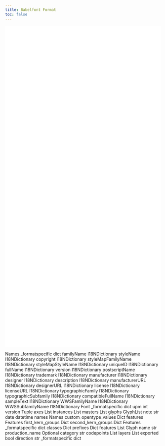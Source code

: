 ```yaml
---
title: Babelfont Format
toc: false
---
```



<svg width="559pt" height="1148pt"
 viewBox="0.00 0.00 559.00 1148.00" xmlns="http://www.w3.org/2000/svg" xmlns:xlink="http://www.w3.org/1999/xlink">
<g id="graph0" class="graph" transform="scale(1 1) rotate(0) translate(4 1143.5)">
<polygon fill="white" stroke="none" points="-4,4 -4,-1143.5 555.25,-1143.5 555.25,4 -4,4"/>
<!-- Names -->
<g id="node1" class="node">
<title>Names</title>
<g id="a_node1"><a xlink:href="Names.md" xlink:title="&lt;TABLE&gt;">
<text xml:space="preserve" text-anchor="start" x="396.38" y="-842.2" font-family="Avenir" font-weight="bold" font-size="14.00">Names</text>
<polygon fill="none" stroke="black" points="297.5,-805.5 297.5,-831 438.5,-831 438.5,-805.5 297.5,-805.5"/>
<text xml:space="preserve" text-anchor="start" x="320.38" y="-814.7" font-family="Avenir" font-size="14.00">_formatspecific</text>
<polygon fill="none" stroke="black" points="440.5,-805.5 440.5,-831 540.25,-831 540.25,-805.5 440.5,-805.5"/>
<text xml:space="preserve" text-anchor="start" x="478.75" y="-815.7" font-family="Avenir" font-style="italic" font-size="14.00">dict</text>
<polygon fill="none" stroke="black" points="297.5,-778 297.5,-803.5 438.5,-803.5 438.5,-778 297.5,-778"/>
<text xml:space="preserve" text-anchor="start" x="330.5" y="-787.2" font-family="Avenir" font-size="14.00">familyName</text>
<polygon fill="none" stroke="black" points="440.5,-778 440.5,-803.5 540.25,-803.5 540.25,-778 440.5,-778"/>
<text xml:space="preserve" text-anchor="start" x="443.5" y="-788.2" font-family="Avenir" font-style="italic" font-size="14.00">I18NDictionary</text>
<polygon fill="none" stroke="black" points="297.5,-750.5 297.5,-776 438.5,-776 438.5,-750.5 297.5,-750.5"/>
<text xml:space="preserve" text-anchor="start" x="334.62" y="-759.7" font-family="Avenir" font-size="14.00">styleName</text>
<polygon fill="none" stroke="black" points="440.5,-750.5 440.5,-776 540.25,-776 540.25,-750.5 440.5,-750.5"/>
<text xml:space="preserve" text-anchor="start" x="443.5" y="-760.7" font-family="Avenir" font-style="italic" font-size="14.00">I18NDictionary</text>
<polygon fill="none" stroke="black" points="297.5,-723 297.5,-748.5 438.5,-748.5 438.5,-723 297.5,-723"/>
<text xml:space="preserve" text-anchor="start" x="338.38" y="-732.2" font-family="Avenir" font-size="14.00">copyright</text>
<polygon fill="none" stroke="black" points="440.5,-723 440.5,-748.5 540.25,-748.5 540.25,-723 440.5,-723"/>
<text xml:space="preserve" text-anchor="start" x="443.5" y="-733.2" font-family="Avenir" font-style="italic" font-size="14.00">I18NDictionary</text>
<polygon fill="none" stroke="black" points="297.5,-695.5 297.5,-721 438.5,-721 438.5,-695.5 297.5,-695.5"/>
<text xml:space="preserve" text-anchor="start" x="300.5" y="-704.7" font-family="Avenir" font-size="14.00">styleMapFamilyName</text>
<polygon fill="none" stroke="black" points="440.5,-695.5 440.5,-721 540.25,-721 540.25,-695.5 440.5,-695.5"/>
<text xml:space="preserve" text-anchor="start" x="443.5" y="-705.7" font-family="Avenir" font-style="italic" font-size="14.00">I18NDictionary</text>
<polygon fill="none" stroke="black" points="297.5,-668 297.5,-693.5 438.5,-693.5 438.5,-668 297.5,-668"/>
<text xml:space="preserve" text-anchor="start" x="305.38" y="-677.2" font-family="Avenir" font-size="14.00">styleMapStyleName</text>
<polygon fill="none" stroke="black" points="440.5,-668 440.5,-693.5 540.25,-693.5 540.25,-668 440.5,-668"/>
<text xml:space="preserve" text-anchor="start" x="443.5" y="-678.2" font-family="Avenir" font-style="italic" font-size="14.00">I18NDictionary</text>
<polygon fill="none" stroke="black" points="297.5,-640.5 297.5,-666 438.5,-666 438.5,-640.5 297.5,-640.5"/>
<text xml:space="preserve" text-anchor="start" x="340.25" y="-649.7" font-family="Avenir" font-size="14.00">uniqueID</text>
<polygon fill="none" stroke="black" points="440.5,-640.5 440.5,-666 540.25,-666 540.25,-640.5 440.5,-640.5"/>
<text xml:space="preserve" text-anchor="start" x="443.5" y="-650.7" font-family="Avenir" font-style="italic" font-size="14.00">I18NDictionary</text>
<polygon fill="none" stroke="black" points="297.5,-613 297.5,-638.5 438.5,-638.5 438.5,-613 297.5,-613"/>
<text xml:space="preserve" text-anchor="start" x="339.88" y="-622.2" font-family="Avenir" font-size="14.00">fullName</text>
<polygon fill="none" stroke="black" points="440.5,-613 440.5,-638.5 540.25,-638.5 540.25,-613 440.5,-613"/>
<text xml:space="preserve" text-anchor="start" x="443.5" y="-623.2" font-family="Avenir" font-style="italic" font-size="14.00">I18NDictionary</text>
<polygon fill="none" stroke="black" points="297.5,-585.5 297.5,-611 438.5,-611 438.5,-585.5 297.5,-585.5"/>
<text xml:space="preserve" text-anchor="start" x="345.88" y="-594.7" font-family="Avenir" font-size="14.00">version</text>
<polygon fill="none" stroke="black" points="440.5,-585.5 440.5,-611 540.25,-611 540.25,-585.5 440.5,-585.5"/>
<text xml:space="preserve" text-anchor="start" x="443.5" y="-595.7" font-family="Avenir" font-style="italic" font-size="14.00">I18NDictionary</text>
<polygon fill="none" stroke="black" points="297.5,-558 297.5,-583.5 438.5,-583.5 438.5,-558 297.5,-558"/>
<text xml:space="preserve" text-anchor="start" x="317.75" y="-567.2" font-family="Avenir" font-size="14.00">postscriptName</text>
<polygon fill="none" stroke="black" points="440.5,-558 440.5,-583.5 540.25,-583.5 540.25,-558 440.5,-558"/>
<text xml:space="preserve" text-anchor="start" x="443.5" y="-568.2" font-family="Avenir" font-style="italic" font-size="14.00">I18NDictionary</text>
<polygon fill="none" stroke="black" points="297.5,-530.5 297.5,-556 438.5,-556 438.5,-530.5 297.5,-530.5"/>
<text xml:space="preserve" text-anchor="start" x="335.38" y="-539.7" font-family="Avenir" font-size="14.00">trademark</text>
<polygon fill="none" stroke="black" points="440.5,-530.5 440.5,-556 540.25,-556 540.25,-530.5 440.5,-530.5"/>
<text xml:space="preserve" text-anchor="start" x="443.5" y="-540.7" font-family="Avenir" font-style="italic" font-size="14.00">I18NDictionary</text>
<polygon fill="none" stroke="black" points="297.5,-503 297.5,-528.5 438.5,-528.5 438.5,-503 297.5,-503"/>
<text xml:space="preserve" text-anchor="start" x="326.38" y="-512.2" font-family="Avenir" font-size="14.00">manufacturer</text>
<polygon fill="none" stroke="black" points="440.5,-503 440.5,-528.5 540.25,-528.5 540.25,-503 440.5,-503"/>
<text xml:space="preserve" text-anchor="start" x="443.5" y="-513.2" font-family="Avenir" font-style="italic" font-size="14.00">I18NDictionary</text>
<polygon fill="none" stroke="black" points="297.5,-475.5 297.5,-501 438.5,-501 438.5,-475.5 297.5,-475.5"/>
<text xml:space="preserve" text-anchor="start" x="341.38" y="-484.7" font-family="Avenir" font-size="14.00">designer</text>
<polygon fill="none" stroke="black" points="440.5,-475.5 440.5,-501 540.25,-501 540.25,-475.5 440.5,-475.5"/>
<text xml:space="preserve" text-anchor="start" x="443.5" y="-485.7" font-family="Avenir" font-style="italic" font-size="14.00">I18NDictionary</text>
<polygon fill="none" stroke="black" points="297.5,-448 297.5,-473.5 438.5,-473.5 438.5,-448 297.5,-448"/>
<text xml:space="preserve" text-anchor="start" x="333.5" y="-457.2" font-family="Avenir" font-size="14.00">description</text>
<polygon fill="none" stroke="black" points="440.5,-448 440.5,-473.5 540.25,-473.5 540.25,-448 440.5,-448"/>
<text xml:space="preserve" text-anchor="start" x="443.5" y="-458.2" font-family="Avenir" font-style="italic" font-size="14.00">I18NDictionary</text>
<polygon fill="none" stroke="black" points="297.5,-420.5 297.5,-446 438.5,-446 438.5,-420.5 297.5,-420.5"/>
<text xml:space="preserve" text-anchor="start" x="314" y="-429.7" font-family="Avenir" font-size="14.00">manufacturerURL</text>
<polygon fill="none" stroke="black" points="440.5,-420.5 440.5,-446 540.25,-446 540.25,-420.5 440.5,-420.5"/>
<text xml:space="preserve" text-anchor="start" x="443.5" y="-430.7" font-family="Avenir" font-style="italic" font-size="14.00">I18NDictionary</text>
<polygon fill="none" stroke="black" points="297.5,-393 297.5,-418.5 438.5,-418.5 438.5,-393 297.5,-393"/>
<text xml:space="preserve" text-anchor="start" x="329" y="-402.2" font-family="Avenir" font-size="14.00">designerURL</text>
<polygon fill="none" stroke="black" points="440.5,-393 440.5,-418.5 540.25,-418.5 540.25,-393 440.5,-393"/>
<text xml:space="preserve" text-anchor="start" x="443.5" y="-403.2" font-family="Avenir" font-style="italic" font-size="14.00">I18NDictionary</text>
<polygon fill="none" stroke="black" points="297.5,-365.5 297.5,-391 438.5,-391 438.5,-365.5 297.5,-365.5"/>
<text xml:space="preserve" text-anchor="start" x="347.38" y="-374.7" font-family="Avenir" font-size="14.00">license</text>
<polygon fill="none" stroke="black" points="440.5,-365.5 440.5,-391 540.25,-391 540.25,-365.5 440.5,-365.5"/>
<text xml:space="preserve" text-anchor="start" x="443.5" y="-375.7" font-family="Avenir" font-style="italic" font-size="14.00">I18NDictionary</text>
<polygon fill="none" stroke="black" points="297.5,-338 297.5,-363.5 438.5,-363.5 438.5,-338 297.5,-338"/>
<text xml:space="preserve" text-anchor="start" x="335" y="-347.2" font-family="Avenir" font-size="14.00">licenseURL</text>
<polygon fill="none" stroke="black" points="440.5,-338 440.5,-363.5 540.25,-363.5 540.25,-338 440.5,-338"/>
<text xml:space="preserve" text-anchor="start" x="443.5" y="-348.2" font-family="Avenir" font-style="italic" font-size="14.00">I18NDictionary</text>
<polygon fill="none" stroke="black" points="297.5,-310.5 297.5,-336 438.5,-336 438.5,-310.5 297.5,-310.5"/>
<text xml:space="preserve" text-anchor="start" x="310.62" y="-319.7" font-family="Avenir" font-size="14.00">typographicFamily</text>
<polygon fill="none" stroke="black" points="440.5,-310.5 440.5,-336 540.25,-336 540.25,-310.5 440.5,-310.5"/>
<text xml:space="preserve" text-anchor="start" x="443.5" y="-320.7" font-family="Avenir" font-style="italic" font-size="14.00">I18NDictionary</text>
<polygon fill="none" stroke="black" points="297.5,-283 297.5,-308.5 438.5,-308.5 438.5,-283 297.5,-283"/>
<text xml:space="preserve" text-anchor="start" x="300.5" y="-292.2" font-family="Avenir" font-size="14.00">typographicSubfamily</text>
<polygon fill="none" stroke="black" points="440.5,-283 440.5,-308.5 540.25,-308.5 540.25,-283 440.5,-283"/>
<text xml:space="preserve" text-anchor="start" x="443.5" y="-293.2" font-family="Avenir" font-style="italic" font-size="14.00">I18NDictionary</text>
<polygon fill="none" stroke="black" points="297.5,-255.5 297.5,-281 438.5,-281 438.5,-255.5 297.5,-255.5"/>
<text xml:space="preserve" text-anchor="start" x="303.5" y="-264.7" font-family="Avenir" font-size="14.00">compatibleFullName</text>
<polygon fill="none" stroke="black" points="440.5,-255.5 440.5,-281 540.25,-281 540.25,-255.5 440.5,-255.5"/>
<text xml:space="preserve" text-anchor="start" x="443.5" y="-265.7" font-family="Avenir" font-style="italic" font-size="14.00">I18NDictionary</text>
<polygon fill="none" stroke="black" points="297.5,-228 297.5,-253.5 438.5,-253.5 438.5,-228 297.5,-228"/>
<text xml:space="preserve" text-anchor="start" x="332.75" y="-237.2" font-family="Avenir" font-size="14.00">sampleText</text>
<polygon fill="none" stroke="black" points="440.5,-228 440.5,-253.5 540.25,-253.5 540.25,-228 440.5,-228"/>
<text xml:space="preserve" text-anchor="start" x="443.5" y="-238.2" font-family="Avenir" font-style="italic" font-size="14.00">I18NDictionary</text>
<polygon fill="none" stroke="black" points="297.5,-200.5 297.5,-226 438.5,-226 438.5,-200.5 297.5,-200.5"/>
<text xml:space="preserve" text-anchor="start" x="311.75" y="-209.7" font-family="Avenir" font-size="14.00">WWSFamilyName</text>
<polygon fill="none" stroke="black" points="440.5,-200.5 440.5,-226 540.25,-226 540.25,-200.5 440.5,-200.5"/>
<text xml:space="preserve" text-anchor="start" x="443.5" y="-210.7" font-family="Avenir" font-style="italic" font-size="14.00">I18NDictionary</text>
<polygon fill="none" stroke="black" points="297.5,-173 297.5,-198.5 438.5,-198.5 438.5,-173 297.5,-173"/>
<text xml:space="preserve" text-anchor="start" x="301.62" y="-182.2" font-family="Avenir" font-size="14.00">WWSSubfamilyName</text>
<polygon fill="none" stroke="black" points="440.5,-173 440.5,-198.5 540.25,-198.5 540.25,-173 440.5,-173"/>
<text xml:space="preserve" text-anchor="start" x="443.5" y="-183.2" font-family="Avenir" font-style="italic" font-size="14.00">I18NDictionary</text>
<polygon fill="none" stroke="black" points="294.5,-170 294.5,-859.5 543.25,-859.5 543.25,-170 294.5,-170"/>
</a>
</g>
</g>
<!-- Font -->
<g id="node2" class="node">
<title>Font</title>
<g id="a_node2"><a xlink:href="Font.md" xlink:title="&lt;TABLE&gt;">
<text xml:space="preserve" text-anchor="start" x="110.25" y="-785.7" font-family="Avenir" font-weight="bold" font-size="14.00">Font</text>
<polygon fill="none" stroke="black" points="11,-749 11,-774.5 173.75,-774.5 173.75,-749 11,-749"/>
<text xml:space="preserve" text-anchor="start" x="44.75" y="-758.2" font-family="Avenir" font-size="14.00">_formatspecific</text>
<polygon fill="none" stroke="black" points="175.75,-749 175.75,-774.5 239.5,-774.5 239.5,-749 175.75,-749"/>
<text xml:space="preserve" text-anchor="start" x="196" y="-759.2" font-family="Avenir" font-style="italic" font-size="14.00">dict</text>
<polygon fill="none" stroke="black" points="11,-721.5 11,-747 173.75,-747 173.75,-721.5 11,-721.5"/>
<text xml:space="preserve" text-anchor="start" x="78.5" y="-730.7" font-family="Avenir" font-size="14.00">upm</text>
<polygon fill="none" stroke="black" points="175.75,-721.5 175.75,-747 239.5,-747 239.5,-721.5 175.75,-721.5"/>
<text xml:space="preserve" text-anchor="start" x="199.75" y="-731.7" font-family="Avenir" font-style="italic" font-size="14.00">int</text>
<polygon fill="none" stroke="black" points="11,-694 11,-719.5 173.75,-719.5 173.75,-694 11,-694"/>
<text xml:space="preserve" text-anchor="start" x="70.25" y="-703.2" font-family="Avenir" font-size="14.00">version</text>
<polygon fill="none" stroke="black" points="175.75,-694 175.75,-719.5 239.5,-719.5 239.5,-694 175.75,-694"/>
<text xml:space="preserve" text-anchor="start" x="191.12" y="-704.2" font-family="Avenir" font-style="italic" font-size="14.00">Tuple</text>
<polygon fill="none" stroke="black" points="11,-666.5 11,-692 173.75,-692 173.75,-666.5 11,-666.5"/>
<text xml:space="preserve" text-anchor="start" x="78.5" y="-675.7" font-family="Avenir" font-size="14.00">axes</text>
<polygon fill="none" stroke="black" points="175.75,-666.5 175.75,-692 239.5,-692 239.5,-666.5 175.75,-666.5"/>
<text xml:space="preserve" text-anchor="start" x="197.12" y="-676.7" font-family="Avenir" font-style="italic" font-size="14.00">List</text>
<polygon fill="none" stroke="black" points="11,-639 11,-664.5 173.75,-664.5 173.75,-639 11,-639"/>
<text xml:space="preserve" text-anchor="start" x="63.88" y="-648.2" font-family="Avenir" font-size="14.00">instances</text>
<polygon fill="none" stroke="black" points="175.75,-639 175.75,-664.5 239.5,-664.5 239.5,-639 175.75,-639"/>
<text xml:space="preserve" text-anchor="start" x="197.12" y="-649.2" font-family="Avenir" font-style="italic" font-size="14.00">List</text>
<polygon fill="none" stroke="black" points="11,-611.5 11,-637 173.75,-637 173.75,-611.5 11,-611.5"/>
<text xml:space="preserve" text-anchor="start" x="67.62" y="-620.7" font-family="Avenir" font-size="14.00">masters</text>
<polygon fill="none" stroke="black" points="175.75,-611.5 175.75,-637 239.5,-637 239.5,-611.5 175.75,-611.5"/>
<text xml:space="preserve" text-anchor="start" x="197.12" y="-621.7" font-family="Avenir" font-style="italic" font-size="14.00">List</text>
<polygon fill="none" stroke="black" points="11,-584 11,-609.5 173.75,-609.5 173.75,-584 11,-584"/>
<text xml:space="preserve" text-anchor="start" x="72.5" y="-593.2" font-family="Avenir" font-size="14.00">glyphs</text>
<polygon fill="none" stroke="black" points="175.75,-584 175.75,-609.5 239.5,-609.5 239.5,-584 175.75,-584"/>
<text xml:space="preserve" text-anchor="start" x="178.75" y="-594.2" font-family="Avenir" font-style="italic" font-size="14.00">GlyphList</text>
<polygon fill="none" stroke="black" points="11,-556.5 11,-582 173.75,-582 173.75,-556.5 11,-556.5"/>
<text xml:space="preserve" text-anchor="start" x="78.12" y="-565.7" font-family="Avenir" font-size="14.00">note</text>
<polygon fill="none" stroke="black" points="175.75,-556.5 175.75,-582 239.5,-582 239.5,-556.5 175.75,-556.5"/>
<text xml:space="preserve" text-anchor="start" x="199.38" y="-566.7" font-family="Avenir" font-style="italic" font-size="14.00">str</text>
<polygon fill="none" stroke="black" points="11,-529 11,-554.5 173.75,-554.5 173.75,-529 11,-529"/>
<text xml:space="preserve" text-anchor="start" x="78.12" y="-538.2" font-family="Avenir" font-size="14.00">date</text>
<polygon fill="none" stroke="black" points="175.75,-529 175.75,-554.5 239.5,-554.5 239.5,-529 175.75,-529"/>
<text xml:space="preserve" text-anchor="start" x="179.5" y="-539.2" font-family="Avenir" font-style="italic" font-size="14.00">datetime</text>
<polygon fill="none" stroke="black" points="11,-501.5 11,-527 173.75,-527 173.75,-501.5 11,-501.5"/>
<text xml:space="preserve" text-anchor="start" x="72.12" y="-510.7" font-family="Avenir" font-size="14.00">names</text>
<polygon fill="none" stroke="black" points="175.75,-501.5 175.75,-527 239.5,-527 239.5,-501.5 175.75,-501.5"/>
<text xml:space="preserve" text-anchor="start" x="185.5" y="-511.7" font-family="Avenir" font-style="italic" font-size="14.00">Names</text>
<polygon fill="none" stroke="black" points="11,-474 11,-499.5 173.75,-499.5 173.75,-474 11,-474"/>
<text xml:space="preserve" text-anchor="start" x="14" y="-483.2" font-family="Avenir" font-size="14.00">custom_opentype_values</text>
<polygon fill="none" stroke="black" points="175.75,-474 175.75,-499.5 239.5,-499.5 239.5,-474 175.75,-474"/>
<text xml:space="preserve" text-anchor="start" x="194.88" y="-484.2" font-family="Avenir" font-style="italic" font-size="14.00">Dict</text>
<polygon fill="none" stroke="black" points="11,-446.5 11,-472 173.75,-472 173.75,-446.5 11,-446.5"/>
<text xml:space="preserve" text-anchor="start" x="67.25" y="-455.7" font-family="Avenir" font-size="14.00">features</text>
<polygon fill="none" stroke="black" points="175.75,-446.5 175.75,-472 239.5,-472 239.5,-446.5 175.75,-446.5"/>
<text xml:space="preserve" text-anchor="start" x="181" y="-456.7" font-family="Avenir" font-style="italic" font-size="14.00">Features</text>
<polygon fill="none" stroke="black" points="11,-419 11,-444.5 173.75,-444.5 173.75,-419 11,-419"/>
<text xml:space="preserve" text-anchor="start" x="38.75" y="-428.2" font-family="Avenir" font-size="14.00">first_kern_groups</text>
<polygon fill="none" stroke="black" points="175.75,-419 175.75,-444.5 239.5,-444.5 239.5,-419 175.75,-419"/>
<text xml:space="preserve" text-anchor="start" x="194.88" y="-429.2" font-family="Avenir" font-style="italic" font-size="14.00">Dict</text>
<polygon fill="none" stroke="black" points="11,-391.5 11,-417 173.75,-417 173.75,-391.5 11,-391.5"/>
<text xml:space="preserve" text-anchor="start" x="28.62" y="-400.7" font-family="Avenir" font-size="14.00">second_kern_groups</text>
<polygon fill="none" stroke="black" points="175.75,-391.5 175.75,-417 239.5,-417 239.5,-391.5 175.75,-391.5"/>
<text xml:space="preserve" text-anchor="start" x="194.88" y="-401.7" font-family="Avenir" font-style="italic" font-size="14.00">Dict</text>
<polygon fill="none" stroke="black" points="8,-388.5 8,-803 242.5,-803 242.5,-388.5 8,-388.5"/>
</a>
</g>
</g>
<!-- Font&#45;&gt;Names -->
<g id="edge1" class="edge">
<title>Font:names&#45;&gt;Names</title>
<path fill="none" stroke="black" d="M240.5,-514.25C251.82,-514.25 263.54,-514.26 275.32,-514.28"/>
<polygon fill="black" stroke="black" points="275.1,-517.78 285.11,-514.29 275.12,-510.78 275.1,-517.78"/>
</g>
<!-- Features -->
<g id="node3" class="node">
<title>Features</title>
<g id="a_node3"><a xlink:href="Features.md" xlink:title="&lt;TABLE&gt;">
<text xml:space="preserve" text-anchor="start" x="390.38" y="-126.2" font-family="Avenir" font-weight="bold" font-size="14.00">Features</text>
<polygon fill="none" stroke="black" points="351.5,-89.5 351.5,-115 452.75,-115 452.75,-89.5 351.5,-89.5"/>
<text xml:space="preserve" text-anchor="start" x="354.5" y="-98.7" font-family="Avenir" font-size="14.00">_formatspecific</text>
<polygon fill="none" stroke="black" points="454.75,-89.5 454.75,-115 486.25,-115 486.25,-89.5 454.75,-89.5"/>
<text xml:space="preserve" text-anchor="start" x="458.88" y="-99.7" font-family="Avenir" font-style="italic" font-size="14.00">dict</text>
<polygon fill="none" stroke="black" points="351.5,-62 351.5,-87.5 452.75,-87.5 452.75,-62 351.5,-62"/>
<text xml:space="preserve" text-anchor="start" x="380.75" y="-71.2" font-family="Avenir" font-size="14.00">classes</text>
<polygon fill="none" stroke="black" points="454.75,-62 454.75,-87.5 486.25,-87.5 486.25,-62 454.75,-62"/>
<text xml:space="preserve" text-anchor="start" x="457.75" y="-72.2" font-family="Avenir" font-style="italic" font-size="14.00">Dict</text>
<polygon fill="none" stroke="black" points="351.5,-34.5 351.5,-60 452.75,-60 452.75,-34.5 351.5,-34.5"/>
<text xml:space="preserve" text-anchor="start" x="378.12" y="-43.7" font-family="Avenir" font-size="14.00">prefixes</text>
<polygon fill="none" stroke="black" points="454.75,-34.5 454.75,-60 486.25,-60 486.25,-34.5 454.75,-34.5"/>
<text xml:space="preserve" text-anchor="start" x="457.75" y="-44.7" font-family="Avenir" font-style="italic" font-size="14.00">Dict</text>
<polygon fill="none" stroke="black" points="351.5,-7 351.5,-32.5 452.75,-32.5 452.75,-7 351.5,-7"/>
<text xml:space="preserve" text-anchor="start" x="377" y="-16.2" font-family="Avenir" font-size="14.00">features</text>
<polygon fill="none" stroke="black" points="454.75,-7 454.75,-32.5 486.25,-32.5 486.25,-7 454.75,-7"/>
<text xml:space="preserve" text-anchor="start" x="460" y="-17.2" font-family="Avenir" font-style="italic" font-size="14.00">List</text>
<polygon fill="none" stroke="black" points="348.5,-4 348.5,-143.5 489.25,-143.5 489.25,-4 348.5,-4"/>
</a>
</g>
</g>
<!-- Font&#45;&gt;Features -->
<g id="edge2" class="edge">
<title>Font:features&#45;&gt;Features</title>
<path fill="none" stroke="black" d="M240.5,-459.25C308.5,-459.25 249.29,-213.66 286.5,-156.75 297.71,-139.6 313.83,-125.33 330.96,-113.72"/>
<polygon fill="black" stroke="black" points="332.77,-116.73 339.28,-108.37 328.98,-110.84 332.77,-116.73"/>
</g>
<!-- Glyph -->
<g id="node4" class="node">
<title>Glyph</title>
<g id="a_node4"><a xlink:href="Glyph.md" xlink:title="&lt;TABLE&gt;">
<text xml:space="preserve" text-anchor="start" x="399" y="-1118.2" font-family="Avenir" font-weight="bold" font-size="14.00">Glyph</text>
<polygon fill="none" stroke="black" points="330.12,-1081.5 330.12,-1107 444.88,-1107 444.88,-1081.5 330.12,-1081.5"/>
<text xml:space="preserve" text-anchor="start" x="369.5" y="-1091.7" font-family="Avenir" font-weight="bold" font-size="14.00">name</text>
<polygon fill="none" stroke="black" points="446.88,-1081.5 446.88,-1107 507.62,-1107 507.62,-1081.5 446.88,-1081.5"/>
<text xml:space="preserve" text-anchor="start" x="469" y="-1091.7" font-family="Avenir" font-style="italic" font-size="14.00">str</text>
<polygon fill="none" stroke="black" points="330.12,-1054 330.12,-1079.5 444.88,-1079.5 444.88,-1054 330.12,-1054"/>
<text xml:space="preserve" text-anchor="start" x="333.12" y="-1063.2" font-family="Avenir" font-size="14.00">production_name</text>
<polygon fill="none" stroke="black" points="446.88,-1054 446.88,-1079.5 507.62,-1079.5 507.62,-1054 446.88,-1054"/>
<text xml:space="preserve" text-anchor="start" x="449.88" y="-1064.2" font-family="Avenir" font-style="italic" font-size="14.00">Optional</text>
<polygon fill="none" stroke="black" points="330.12,-1026.5 330.12,-1052 444.88,-1052 444.88,-1026.5 330.12,-1026.5"/>
<text xml:space="preserve" text-anchor="start" x="359.75" y="-1035.7" font-family="Avenir" font-size="14.00">category</text>
<polygon fill="none" stroke="black" points="446.88,-1026.5 446.88,-1052 507.62,-1052 507.62,-1026.5 446.88,-1026.5"/>
<text xml:space="preserve" text-anchor="start" x="469" y="-1036.7" font-family="Avenir" font-style="italic" font-size="14.00">str</text>
<polygon fill="none" stroke="black" points="330.12,-999 330.12,-1024.5 444.88,-1024.5 444.88,-999 330.12,-999"/>
<text xml:space="preserve" text-anchor="start" x="353" y="-1008.2" font-family="Avenir" font-size="14.00">codepoints</text>
<polygon fill="none" stroke="black" points="446.88,-999 446.88,-1024.5 507.62,-1024.5 507.62,-999 446.88,-999"/>
<text xml:space="preserve" text-anchor="start" x="466.75" y="-1009.2" font-family="Avenir" font-style="italic" font-size="14.00">List</text>
<polygon fill="none" stroke="black" points="330.12,-971.5 330.12,-997 444.88,-997 444.88,-971.5 330.12,-971.5"/>
<text xml:space="preserve" text-anchor="start" x="369.5" y="-980.7" font-family="Avenir" font-size="14.00">layers</text>
<polygon fill="none" stroke="black" points="446.88,-971.5 446.88,-997 507.62,-997 507.62,-971.5 446.88,-971.5"/>
<text xml:space="preserve" text-anchor="start" x="466.75" y="-981.7" font-family="Avenir" font-style="italic" font-size="14.00">List</text>
<polygon fill="none" stroke="black" points="330.12,-944 330.12,-969.5 444.88,-969.5 444.88,-944 330.12,-944"/>
<text xml:space="preserve" text-anchor="start" x="359" y="-953.2" font-family="Avenir" font-size="14.00">exported</text>
<polygon fill="none" stroke="black" points="446.88,-944 446.88,-969.5 507.62,-969.5 507.62,-944 446.88,-944"/>
<text xml:space="preserve" text-anchor="start" x="463.38" y="-954.2" font-family="Avenir" font-style="italic" font-size="14.00">bool</text>
<polygon fill="none" stroke="black" points="330.12,-916.5 330.12,-942 444.88,-942 444.88,-916.5 330.12,-916.5"/>
<text xml:space="preserve" text-anchor="start" x="360.5" y="-925.7" font-family="Avenir" font-size="14.00">direction</text>
<polygon fill="none" stroke="black" points="446.88,-916.5 446.88,-942 507.62,-942 507.62,-916.5 446.88,-916.5"/>
<text xml:space="preserve" text-anchor="start" x="469" y="-926.7" font-family="Avenir" font-style="italic" font-size="14.00">str</text>
<polygon fill="none" stroke="black" points="330.12,-889 330.12,-914.5 444.88,-914.5 444.88,-889 330.12,-889"/>
<text xml:space="preserve" text-anchor="start" x="339.88" y="-898.2" font-family="Avenir" font-size="14.00">_formatspecific</text>
<polygon fill="none" stroke="black" points="446.88,-889 446.88,-914.5 507.62,-914.5 507.62,-889 446.88,-889"/>
<text xml:space="preserve" text-anchor="start" x="465.62" y="-899.2" font-family="Avenir" font-style="italic" font-size="14.00">dict</text>
<polygon fill="none" stroke="black" points="327.12,-886 327.12,-1135.5 510.62,-1135.5 510.62,-886 327.12,-886"/>
</a>
</g>
</g>
<!-- Font&#45;&gt;Glyph -->
<g id="edge3" class="edge">
<title>Font:glyphs&#45;&gt;Glyph</title>
<path fill="none" stroke="black" d="M240.5,-596.75C302.68,-596.75 258.73,-817.12 286.5,-872.75 293.52,-886.82 302.47,-900.42 312.37,-913.24"/>
<polygon fill="black" stroke="black" points="309.45,-915.19 318.43,-920.81 314.92,-910.81 309.45,-915.19"/>
</g>
</g>
</svg>

